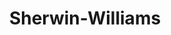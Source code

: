 ---
title: "Sherwin-Williams"
url: /loves-park/sherwin-williams-east-riverside-boulevard/
shop: paint
---